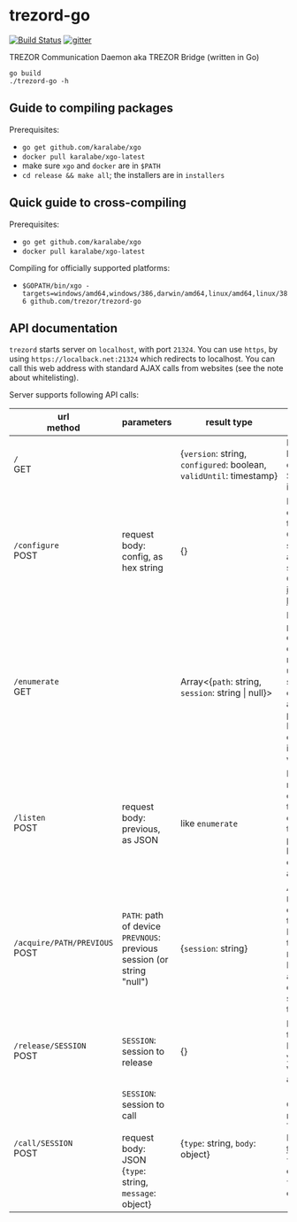 # trezord-go

[![Build Status](https://travis-ci.org/trezor/trezord-go.svg?branch=master)](https://travis-ci.org/trezor/trezord-go) [![gitter](https://badges.gitter.im/trezor/community.svg)](https://gitter.im/trezor/community)

TREZOR Communication Daemon aka TREZOR Bridge (written in Go)

```
go build
./trezord-go -h
```

## Guide to compiling packages

Prerequisites:

* `go get github.com/karalabe/xgo`
* `docker pull karalabe/xgo-latest`
* make sure `xgo` and `docker` are in `$PATH`
* `cd release && make all`; the installers are in `installers`

## Quick guide to cross-compiling

Prerequisites:

* `go get github.com/karalabe/xgo`
* `docker pull karalabe/xgo-latest`

Compiling for officially supported platforms:

* `$GOPATH/bin/xgo -targets=windows/amd64,windows/386,darwin/amd64,linux/amd64,linux/386 github.com/trezor/trezord-go`

## API documentation

`trezord` starts server on `localhost`, with port `21324`. You can use `https`, by using `https://localback.net:21324` which redirects to localhost. You can call this web address with standard AJAX calls from websites (see the note about whitelisting).

Server supports following API calls:

| url <br> method | parameters | result type | description |
|-------------|------------|-------------|-------------|
| `/` <br> GET | | {`version`:&nbsp;string,<br> `configured`:&nbsp;boolean,<br> `validUntil`:&nbsp;timestamp} | Returns current version of bridge and info about configuration.<br>See `/configure` for more info. |
| `/configure` <br> POST | request body: config, as hex string | {} | Before any advanced call, configuration file needs to be loaded to bridge.<br> Configuration file is signed by SatoshiLabs and the validity of the signature is limited.<br>Current config should be [in this repo](https://github.com/trezor/webwallet-data/blob/master/config_signed.bin), or [on AWS here](https://wallet.trezor.io/data/config_signed.bin). |
| `/enumerate` <br> GET | | Array&lt;{`path`:&nbsp;string, <br>`session`:&nbsp;string&nbsp;&#124;&nbsp;null}&gt; | Lists devices.<br>`path` uniquely defines device between more connected devices. It might or might not be unique over time; on some platform it changes, on others given USB port always returns the same path.<br>If `session` is null, nobody else is using the device; if it's string, it identifies who is using it. |
| `/listen` <br> POST | request body: previous, as JSON | like `enumerate` | Listen to changes and returns either on change or after 30 second timeout. Compares change from `previous` that is sent as a parameter. "Change" is both connecting/disconnecting and session change. |
| `/acquire/PATH/PREVIOUS` <br> POST | `PATH`: path of device<br>`PREVNOUS`: previous session (or string "null") | {`session`:&nbsp;string} | Acquires the device at `PATH`. By "acquiring" the device, you are claiming the device for yourself.<br>Before acquiring, checks that the current session is `PREVIOUS`.<br>If two applications call `acquire` on a newly connected device at the same time, only one of them succeed. |
| `/release/SESSION`<br>POST | `SESSION`: session to release | {} | Releases the device with the given session.<br>By "releasing" the device, you claim that you don't want to use the device anymore. |
| `/call/SESSION`<br>POST | `SESSION`: session to call<br><br>request body: JSON <br>{`type`: string, `message`: object}  | {`type`: string, `body`: object} | Calls the message and returns the response from TREZOR.<br>Messages are defined in [this protobuf file](https://github.com/trezor/trezor-common/blob/master/protob/messages.proto).<br>`type` in request is, for example, `GetFeatures`; `type` in response is, for example, `Features` |

